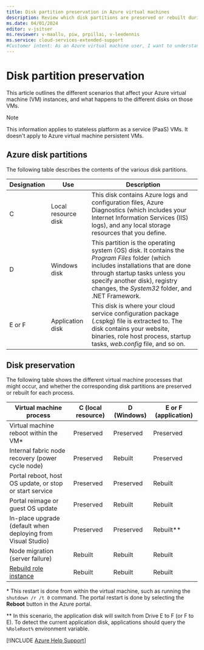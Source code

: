 ```yaml
---
title: Disk partition preservation in Azure virtual machines
description: Review which disk partitions are preserved or rebuilt during certain processes (restarts, recoveries, upgrades, reimaging, and so on) on an Azure virtual machine.
ms.date: 04/01/2024
editor: v-jsitser
ms.reviewer: v-maallu, piw, prpillai, v-leedennis
ms.service: cloud-services-extended-support
#Customer intent: As an Azure virtual machine user, I want to understand which disk partitions are preserved and which disk partitions are rebuilt so that I know what to expect during certain VM processes, such as reboots, recoveries, updates, reimaging, and node migration.
---
```


# Disk partition preservation

This article outlines the different scenarios that affect your Azure virtual machine (VM) instances, and what happens to the different disks on those VMs.

> [!NOTE]
> This information applies to stateless platform as a service (PaaS) VMs. It doesn't apply to Azure virtual machine persistent VMs.

## Azure disk partitions

The following table describes the contents of the various disk partitions.

| Designation | Use | Description |
|--|--|--|
| C | Local resource disk | This disk contains Azure logs and configuration files, Azure Diagnostics (which includes your Internet Information Services (IIS) logs), and any local storage resources that you define. |
| D | Windows disk | This partition is the operating system (OS) disk. It contains the *Program Files* folder (which includes installations that are done through startup tasks unless you specify another disk), registry changes, the *System32* folder, and .NET Framework. |
| E or F | Application disk | This disk is where your cloud service configuration package (.cspkg) file is extracted to. The disk contains your website, binaries, role host process, startup tasks, *web.config* file, and so on. |

## Disk preservation

The following table shows the different virtual machine processes that might occur, and whether the corresponding disk partitions are preserved or rebuilt for each process.

| Virtual machine process                                                                                                            | C (local resource)  | D (Windows)  | E or F (application)   |
|------------------------------------------------------------------------------------------------------------------------------------|---------------------|--------------|------------------------|
| Virtual machine reboot within the VM*                                                                                              | Preserved           | Preserved    | Preserved              |
| Internal fabric node recovery (power cycle node)                                                                                   | Preserved           | Rebuilt      | Preserved              |
| Portal reboot, host OS update, or stop or start service                                                                            | Preserved           | Preserved    | Rebuilt                |
| Portal reimage or guest OS update                                                                                                  | Preserved           | Rebuilt      | Rebuilt                |
| In-place upgrade (default when deploying from Visual Studio)                                                                       | Preserved           | Preserved    | Rebuilt**              |
| Node migration (server failure)                                                                                                    | Rebuilt             | Rebuilt      | Rebuilt                |
| [Rebuild role instance](/azure/cloud-services-extended-support/sample-reset-cloud-service#rebuild-role-instances-of-cloud-service) | Rebuilt             | Rebuilt      | Rebuilt                |

\* This restart is done from within the virtual machine, such as running the `shutdown /r /t 0` command. The portal restart is done by selecting the **Reboot** button in the Azure portal.

** In this scenario, the application disk will switch from Drive E to F (or F to E). To detect the current application disk, applications should query the `%RoleRoot%` environment variable.

[!INCLUDE [Azure Help Support](../../../includes/azure-help-support.md)]
